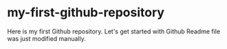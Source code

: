 # my-first-github-repository
Here is my first Github repository. Let's get started with Github
Readme file was just modified manually.
